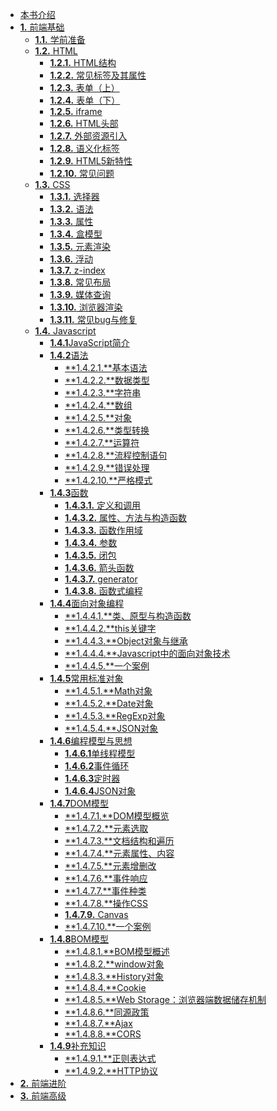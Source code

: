*   [本书介绍](./index.md)
*   [**1.** 前端基础](./前端基础/index.md)
    *  [**1.1.** 学前准备](./前端基础/学前准备/index.md)
    *  [**1.2.** HTML](./前端基础/HTML/index.md)
        *   [**1.2.1.** HTML结构](./前端基础/HTML/HTMl结构.md)
        *   [**1.2.2.** 常见标签及其属性]()
        *   [**1.2.3.** 表单（上）]()
        *   [**1.2.4.** 表单（下）]()
        *   [**1.2.5.** iframe]()
        *   [**1.2.6.** HTML头部]()
        *   [**1.2.7.** 外部资源引入]()
        *   [**1.2.8.** 语义化标签]()
        *   [**1.2.9.** HTML5新特性]()
        *   [**1.2.10.** 常见问题]()
    *   [**1.3.** CSS]()
        *   [**1.3.1.** 选择器]()
        *   [**1.3.2.** 语法]()
        *   [**1.3.3.** 属性]()
        *   [**1.3.4.** 盒模型]()
        *   [**1.3.5.** 元素渲染]()  
        *   [**1.3.6.** 浮动]()
        *   [**1.3.7.** z-index]()
        *   [**1.3.8.** 常见布局]()
        *   [**1.3.9.** 媒体查询]()
        *   [**1.3.10.** 浏览器渲染]()
        *   [**1.3.11.** 常见bug与修复]()
    *   [**1.4.** Javascript]()
        * [**1.4.1**JavaScript简介]()
        * [**1.4.2**语法]()
            * [**1.4.2.1.**基本语法]()
            * [**1.4.2.2.**数据类型]()
            * [**1.4.2.3.**字符串]()
            * [**1.4.2.4.**数组]()
            * [**1.4.2.5.**对象]()
            * [**1.4.2.6.**类型转换]()
            * [**1.4.2.7.**运算符]()
            * [**1.4.2.8.**流程控制语句]()
            * [**1.4.2.9.**错误处理]()
            * [**1.4.2.10.**严格模式]()            
        * [**1.4.3**函数]()
            * [**1.4.3.1.** 定义和调用]()
            * [**1.4.3.2.** 属性、方法与构造函数]()
            * [**1.4.3.3.** 函数作用域]()
            * [**1.4.3.4.** 参数]()
            * [**1.4.3.5.** 闭包]()
            * [**1.4.3.6.** 箭头函数]()
            * [**1.4.3.7.** generator]()            
            * [**1.4.3.8.** 函数式编程]()
        * [**1.4.4**面向对象编程]()
            * [**1.4.4.1.**类、原型与构造函数]()
            * [**1.4.4.2.**this关键字]()
            * [**1.4.4.3.**Object对象与继承]()
            * [**1.4.4.4.**Javascript中的面向对象技术]()
            * [**1.4.4.5.**一个案例]()
        * [**1.4.5**常用标准对象]()
            * [**1.4.5.1.**Math对象]()
            * [**1.4.5.2.**Date对象]()            
            * [**1.4.5.3.**RegExp对象]()
            * [**1.4.5.4.**JSON对象]()
        * [**1.4.6**编程模型与思想]()
            * [**1.4.6.1**单线程模型]()
            * [**1.4.6.2**事件循环]()
            * [**1.4.6.3**定时器]()
            * [**1.4.6.4**JSON对象]()
        * [**1.4.7**DOM模型]()
            * [**1.4.7.1.**DOM模型概览]()
            * [**1.4.7.2.**元素选取]()
            * [**1.4.7.3.**文档结构和遍历]()
            * [**1.4.7.4.**元素属性、内容]()
            * [**1.4.7.5.**元素增删改]()
            * [**1.4.7.6.**事件响应]()
            * [**1.4.7.7.**事件种类]()
            * [**1.4.7.8.**操作CSS]() 
            * [**1.4.7.9.** Canvas]()        
            * [**1.4.7.10.**一个案例]()         
        * [**1.4.8**BOM模型]()
            * [**1.4.8.1.**BOM模型概述]()   
            * [**1.4.8.2.**window对象]()         
            * [**1.4.8.3.**History对象]() 
            * [**1.4.8.4.**Cookie]()         
            * [**1.4.8.5.**Web Storage：浏览器端数据储存机制]() 
            * [**1.4.8.6.**同源政策]()      
            * [**1.4.8.7.**Ajax]()         
            * [**1.4.8.8.**CORS]() 
        * [**1.4.9**补充知识]()
            * [**1.4.9.1.**正则表达式]()
            * [**1.4.9.2.**HTTP协议]()       
*   [**2.** 前端进阶](./前端高级/index.md)
*   [**3.** 前端高级](./前端高级/index.md)
